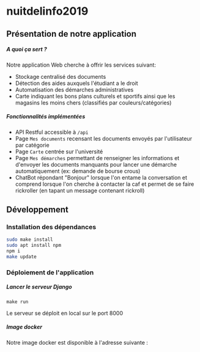 # nuitdelinfo2019

## Présentation de notre application

##### A quoi ça sert ?

Notre application Web cherche à offrir les services suivant:

* Stockage centralisé des documents
* Détection des aides auxquels l'étudiant a le droit
* Automatisation des démarches administratives
* Carte indiquant les bons plans culturels et sportifs ainsi que les magasins les moins chers (classifiés par couleurs/catégories)

##### Fonctionnalités implémentées

* API Restful accessible à `/api`
* Page `Mes documents` recensant les documents envoyés par l'utilisateur par catégorie
* Page `Carte` centrée sur l'université
* Page `Mes démarches` permettant de renseigner les informations et d'envoyer les documents manquants pour lancer une démarche automatiquement (ex: demande de bourse crous)
* ChatBot répondant "Bonjour" lorsque l'on entame la conversation et comprend lorsque l'on cherche à contacter la caf et permet de se faire rickroller (en tapant un message contenant rickroll)

## Développement

### Installation des dépendances

```bash
sudo make install
sudo apt install npm
npm i
make update
```

### Déploiement de l'application

##### Lancer le serveur Django

`make run`

Le serveur se déploit en local sur le port 8000

##### Image docker

Notre image docker est disponible à l'adresse suivante : 
